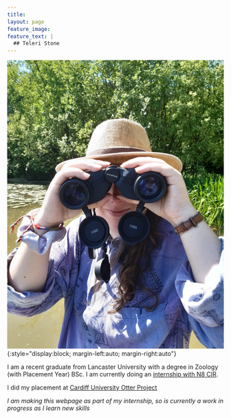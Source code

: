 ```yaml
---
title: 
layout: page
feature_image:
feature_text: |
  ## Teleri Stone
---
```

![header of teleri](https://github.com/teleristone/teleristone.github.io/blob/main/img/bins_photo.jpg){:style="display:block; margin-left:auto; margin-right:auto"}

I am a recent graduate from Lancaster University with a degree in Zoology (with Placement Year) BSc. I am currently doing an [internship with N8 CIR](https://n8cir.org.uk/themes/internships/internships-2025/lancaster/).

I did my placement at [Cardiff University Otter Project](https://www.cardiff.ac.uk/otter-project)

*I am making this webpage as part of my internship, so is currently a work in progress as I learn new skills*